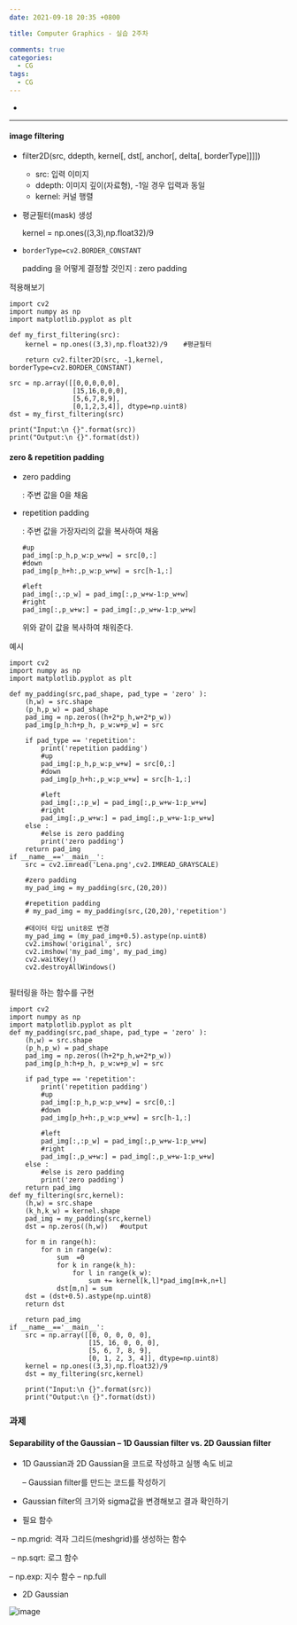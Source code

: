 ```yaml
---
date: 2021-09-18 20:35 +0800

title: Computer Graphics - 실습 2주차

comments: true
categories:
  - CG
tags:
  - CG
---
```


-

---

#### image filtering

- filter2D(src, ddepth, kernel[, dst[, anchor[, delta[, borderType]]]])

  - src: 입력 이미지
  - ddepth: 이미지 깊이(자료형), -1일 경우 입력과 동일
  - kernel: 커널 행렬

- 평균필터(mask) 생성

  kernel = np.ones((3,3),np.float32)/9

- `borderType=cv2.BORDER_CONSTANT`

  padding 을 어떻게 결정할 것인지 : zero padding

적용해보기

```
import cv2
import numpy as np
import matplotlib.pyplot as plt

def my_first_filtering(src):
    kernel = np.ones((3,3),np.float32)/9    #평균필터

    return cv2.filter2D(src, -1,kernel, borderType=cv2.BORDER_CONSTANT)

src = np.array([[0,0,0,0,0],
                [15,16,0,0,0],
                [5,6,7,8,9],
                [0,1,2,3,4]], dtype=np.uint8)
dst = my_first_filtering(src)

print("Input:\n {}".format(src))
print("Output:\n {}".format(dst))

```

#### zero & repetition padding

- zero padding

  : 주변 값을 0을 채움

- repetition padding

  : 주변 값을 가장자리의 값을 복사하여 채움

  ```
  #up
  pad_img[:p_h,p_w:p_w+w] = src[0,:]
  #down
  pad_img[p_h+h:,p_w:p_w+w] = src[h-1,:]

  #left
  pad_img[:,:p_w] = pad_img[:,p_w+w-1:p_w+w]
  #right
  pad_img[:,p_w+w:] = pad_img[:,p_w+w-1:p_w+w]
  ```

  위와 같이 값을 복사하여 채워준다.

예시

```
import cv2
import numpy as np
import matplotlib.pyplot as plt

def my_padding(src,pad_shape, pad_type = 'zero' ):
    (h,w) = src.shape
    (p_h,p_w) = pad_shape
    pad_img = np.zeros((h+2*p_h,w+2*p_w))
    pad_img[p_h:h+p_h, p_w:w+p_w] = src

    if pad_type == 'repetition':
        print('repetition padding')
        #up
        pad_img[:p_h,p_w:p_w+w] = src[0,:]
        #down
        pad_img[p_h+h:,p_w:p_w+w] = src[h-1,:]

        #left
        pad_img[:,:p_w] = pad_img[:,p_w+w-1:p_w+w]
        #right
        pad_img[:,p_w+w:] = pad_img[:,p_w+w-1:p_w+w]
    else :
        #else is zero padding
        print('zero padding')
    return pad_img
if __name__=='__main__':
    src = cv2.imread('Lena.png',cv2.IMREAD_GRAYSCALE)

    #zero padding
    my_pad_img = my_padding(src,(20,20))

    #repetition padding
    # my_pad_img = my_padding(src,(20,20),'repetition')

    #데이터 타입 unit8로 변경
    my_pad_img = (my_pad_img+0.5).astype(np.uint8)
    cv2.imshow('original', src)
    cv2.imshow('my_pad_img', my_pad_img)
    cv2.waitKey()
    cv2.destroyAllWindows()


```

필터링을 하는 함수를 구현

```
import cv2
import numpy as np
import matplotlib.pyplot as plt
def my_padding(src,pad_shape, pad_type = 'zero' ):
    (h,w) = src.shape
    (p_h,p_w) = pad_shape
    pad_img = np.zeros((h+2*p_h,w+2*p_w))
    pad_img[p_h:h+p_h, p_w:w+p_w] = src

    if pad_type == 'repetition':
        print('repetition padding')
        #up
        pad_img[:p_h,p_w:p_w+w] = src[0,:]
        #down
        pad_img[p_h+h:,p_w:p_w+w] = src[h-1,:]

        #left
        pad_img[:,:p_w] = pad_img[:,p_w+w-1:p_w+w]
        #right
        pad_img[:,p_w+w:] = pad_img[:,p_w+w-1:p_w+w]
    else :
        #else is zero padding
        print('zero padding')
    return pad_img
def my_filtering(src,kernel):
    (h,w) = src.shape
    (k_h,k_w) = kernel.shape
    pad_img = my_padding(src,kernel)
    dst = np.zeros((h,w))   #output

    for m in range(h):
        for n in range(w):
            sum  =0
            for k in range(k_h):
                for l in range(k_w):
                    sum += kernel[k,l]*pad_img[m+k,n+l]
            dst[m,n] = sum
    dst = (dst+0.5).astype(np.uint8)
    return dst

    return pad_img
if __name__=='__main__':
    src = np.array([[0, 0, 0, 0, 0],
                    [15, 16, 0, 0, 0],
                    [5, 6, 7, 8, 9],
                    [0, 1, 2, 3, 4]], dtype=np.uint8)
    kernel = np.ones((3,3),np.float32)/9
    dst = my_filtering(src,kernel)

    print("Input:\n {}".format(src))
    print("Output:\n {}".format(dst))
```

### 과제

#### Separability of the Gaussian – 1D Gaussian filter vs. 2D Gaussian filter

- 1D Gaussian과 2D Gaussian을 코드로 작성하고 실행 속도 비교

  – Gaussian filter를 만드는 코드를 작성하기

- Gaussian filter의 크기와 sigma값을 변경해보고 결과 확인하기

- 필요 함수

​ – np.mgrid: 격자 그리드(meshgrid)를 생성하는 함수

​ – np.sqrt: 로그 함수

– np.exp: 지수 함수
– np.full

- 2D Gaussian

![image](https://user-images.githubusercontent.com/49177223/134883809-10f79247-96c6-4219-acd1-58e1e7d5b311.png)
